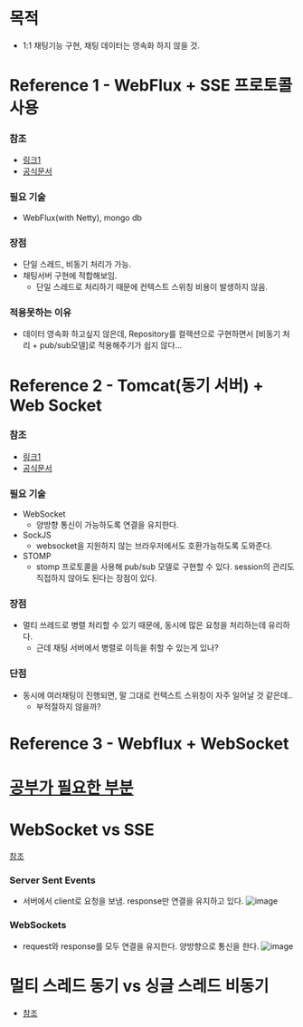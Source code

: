 # 목적

- 1:1 채팅기능 구현, 채팅 데이터는 영속화 하지 않을 것.

# Reference 1 - WebFlux + SSE 프로토콜 사용

### 참조
- [링크1](https://www.youtube.com/watch?v=Oo_eHCr_HsQ&list=PL93mKxaRDidHRYNYYFr1x3mLKIx1wFeFc&index=2&ab_channel=%EB%A9%94%ED%83%80%EC%BD%94%EB%94%A9)
- [공식문서](https://docs.spring.io/spring-framework/docs/current/reference/html/web-reactive.html)

### 필요 기술
- WebFlux(with Netty), mongo db

### 장점
- 단일 스레드, 비동기 처리가 가능.
- 채팅서버 구현에 적합해보임.
  - 단일 스레드로 처리하기 때문에 컨텍스트 스위칭 비용이 발생하지 않음.

### 적용못하는 이유

- 데이터 영속화 하고싶지 않은데, Repository를 컬렉션으로 구현하면서 [비동기 처리 + pub/sub모델]로 적용해주기가 쉽지 않다...


# Reference 2 - Tomcat(동기 서버) + Web Socket

### 참조
- [링크1](https://supawer0728.github.io/2018/03/30/spring-websocket/)
- [공식문서](https://spring.io/guides/gs/messaging-stomp-websocket/)


### 필요 기술
- WebSocket
  - 양방향 통신이 가능하도록 연결을 유지한다.
- SockJS
  - websocket을 지원하지 않는 브라우저에서도 호환가능하도록 도와준다.
- STOMP
  - stomp 프로토콜을 사용해 pub/sub 모델로 구현할 수 있다. session의 관리도 직접하지 않아도 된다는 장점이 있다.

### 장점

- 멀티 쓰레드로 병렬 처리할 수 있기 때문에, 동시에 많은 요청을 처리하는데 유리하다.
  - 근데 채팅 서버에서 병렬로 이득을 취할 수 있는게 있나?

### 단점

- 동시에 여러채팅이 진행되면, 말 그대로 컨텍스트 스위칭이 자주 일어날 것 같은데..
  - 부적절하지 않을까?
  
  
# Reference 3 - Webflux + WebSocket



# [공부가 필요한 부분]()

# WebSocket vs SSE

[참조](https://www.onlyfullstack.com/polling-vs-server-sent-events-vs-websocket/)

### Server Sent Events
- 서버에서 client로 요청을 보냄. response만 연결을 유지하고 있다.
![image](https://user-images.githubusercontent.com/26343023/153138878-221e5285-659a-4444-8286-ba494f0f030c.png)


### WebSockets 
- request와 response를 모두 연결을 유지한다. 양방향으로 통신을 한다.
![image](https://user-images.githubusercontent.com/26343023/153138906-e4edddfa-f29a-40a6-8e66-b1a7c8994026.png)

# 멀티 스레드 동기 vs 싱글 스레드 비동기
- [참조](https://ooeunz.tistory.com/109)

